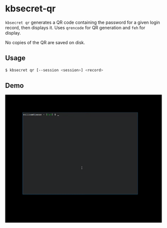 kbsecret-qr
===========

`kbsecret qr` generates a QR code containing the password for a given login record, then
displays it. Uses `qrencode` for QR generation and `feh` for display.

No copies of the QR are saved on disk.

## Usage

```bash
$ kbsecret qr [--session <session>] <record>
```

## Demo

![Demo](demo.gif)
